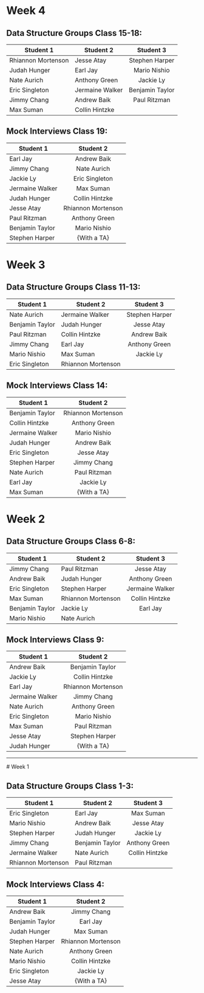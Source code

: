 
 # Week 4

## Data Structure Groups Class 15-18:

| Student  1       | Student  2      | Student  3    |
| ------------- |  ------------- |:-------------:|
|Rhiannon Mortenson | Jesse Atay | Stephen Harper |
|Judah Hunger | Earl Jay | Mario Nishio |
|Nate Aurich | Anthony Green | Jackie Ly |
|Eric Singleton | Jermaine Walker |  Benjamin Taylor |
|Jimmy Chang | Andrew Baik | Paul Ritzman | 
|Max Suman | Collin Hintzke |


## Mock Interviews Class 19:
| Student  1       | Student  2   |
| ------------- |:-------------:|
|Earl Jay | Andrew Baik |
|Jimmy Chang | Nate Aurich |
|Jackie Ly | Eric Singleton |
|Jermaine Walker | Max Suman |
|Judah Hunger | Collin Hintzke |
|Jesse Atay | Rhiannon Mortenson |
|Paul Ritzman | Anthony Green |
|Benjamin Taylor | Mario Nishio |
|Stephen Harper | {With a TA} |




# Week 3

## Data Structure Groups Class 11-13:

| Student  1       | Student  2      | Student  3    |
| ------------- |  ------------- |:-------------:|
|Nate Aurich | Jermaine Walker | Stephen Harper | 
|Benjamin Taylor | Judah Hunger | Jesse Atay |
|Paul Ritzman | Collin Hintzke | Andrew Baik |
|Jimmy Chang | Earl Jay | Anthony Green |
|Mario Nishio | Max Suman | Jackie Ly |
|Eric Singleton | Rhiannon Mortenson | 

## Mock Interviews Class 14:
| Student  1       | Student  2   |
| ------------- |:-------------:|
|Benjamin Taylor | Rhiannon Mortenson |
|Collin Hintzke | Anthony Green |
|Jermaine Walker | Mario Nishio |
|Judah Hunger | Andrew Baik |
|Eric Singleton | Jesse Atay |
|Stephen Harper | Jimmy Chang |
|Nate Aurich | Paul Ritzman |
|Earl Jay | Jackie Ly |
|Max Suman | {With a TA} |





# Week 2

## Data Structure Groups Class 6-8:

| Student  1       | Student  2      | Student  3    |
| ------------- |  ------------- |:-------------:|
|Jimmy Chang | Paul Ritzman | Jesse Atay | 
|Andrew Baik | Judah Hunger | Anthony Green | 
|Eric Singleton | Stephen Harper | Jermaine Walker |
|Max Suman | Rhiannon Mortenson |  Collin Hintzke |
|Benjamin Taylor | Jackie Ly | Earl Jay |
| Mario Nishio | Nate Aurich |


## Mock Interviews Class 9:
| Student  1       | Student  2   |
| ------------- |:-------------:|
|Andrew Baik | Benjamin Taylor |
|Jackie Ly | Collin Hintzke |
|Earl Jay | Rhiannon Mortenson |
|Jermaine Walker | Jimmy Chang |
|Nate Aurich | Anthony Green |
|Eric Singleton | Mario Nishio |
|Max Suman | Paul Ritzman |
|Jesse Atay | Stephen Harper |
|Judah Hunger | {With a TA}


<hr /> 
# Week 1

## Data Structure Groups Class 1-3:

| Student  1       | Student  2      | Student  3    |
| ------------- |  ------------- |:-------------:|
|Eric Singleton | Earl Jay | Max Suman | 
|Mario Nishio | Andrew Baik | Jesse Atay |
|Stephen Harper | Judah Hunger | Jackie Ly | 
|Jimmy Chang | Benjamin Taylor | Anthony Green |
|Jermaine Walker | Nate Aurich |Collin Hintzke | 
|Rhiannon Mortenson | Paul Ritzman |

## Mock Interviews Class 4:

| Student  1       | Student  2   |
| ------------- |:-------------:|
|Andrew Baik | Jimmy Chang |
|Benjamin Taylor | Earl Jay |
|Judah Hunger | Max Suman |
|Stephen Harper | Rhiannon Mortenson |
|Nate Aurich | Anthony Green |
|Mario Nishio | Collin Hintzke |
|Eric Singleton | Jackie Ly |
|Jesse Atay | {With a TA} |
